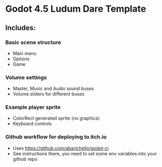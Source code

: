 # Godot 4.5 Ludum Dare Template

## Includes:

### Basic scene structure

- Main menu
- Options
- Game

### Volume settings

- Master, Music and Audio sound buses
- Volume sliders for different buses

### Example player sprite

- ColorRect generated sprite (no graphics)
- Keyboard controls

### Github workflow for deploying to itch.io

- Uses https://github.com/abarichello/godot-ci
- See instructions there, you need to set some env variables into your github repo
